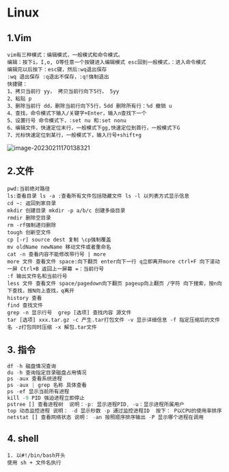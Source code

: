 # Linux

## 1.Vim

```
vim有三种模式：编辑模式，一般模式和命令模式。
编辑：按下i，I,o, O等任意一个按键进入编辑模式 esc回到一般模式，：进入命令模式
编辑完以后按下：esc键，然后:wq退出保存
:wq 退出保存 :q退出不保存，:q!强制退出
快捷键：
1、拷贝当前行 yy， 拷贝当前行向下5行， 5yy
2、粘贴 p
3、删除当前行 dd，删除当前行向下5行，5dd 删除所有行：%d 撤销 u
4、查找，命令模式下输入/关键字+Enter，输入n查找下一个
5、设置行号 命令模式下，:set nu 和:set nonu
6、编辑文件，快速定位末行，一般模式下gg,快速定位到首行，一般模式下G
7、光标快速定位到某行，一般模式下，输入行号+shift+g
```

![image-20230211170138321](C:\Users\kissber\AppData\Roaming\Typora\typora-user-images\image-20230211170138321.png)

## 2.文件

``` 
pwd:当前绝对路径
ls:查看目录 ls -a :查看所有文件包括隐藏文件 ls -l 以列表方式显示信息
cd ~: 返回到家目录
mkdir 创建目录 mkdir -p a/b/c 创建多级目录
rmdir 删除空目录
rm -rf强制递归删除
tough 创新空文件
cp [-r] source dest 复制 \cp强制覆盖
mv oldName newName 移动文件或者重命名
cat -n 查看内容不能修改带行号 | more
more 文件 查看文件 space:向下翻页 enter向下一行 q立即离开more ctrl+F 向下滚动一屏 Ctrl+B 返回上一屏幕 =：当前行号
:f 输出文件名和当前行号
less 文件 查看文件 space/pagedown向下翻页 pageup向上翻页 /字符 向下搜索，按n向下查找，按N向上查找，q离开
history 查看
find 查找文件
grep -n 显示行号  grep [选项] 查找内容 源文件
tar [选项] xxx.tar.gz -c 产生.tar打包文件 -v 显示详细信息 -f 指定压缩后的文件名 -z打包同时压缩 -x 解包.tar文件
```

## 3. 指令

```js
df -h 磁盘情况查询
du -h 查询指定目录磁盘占用情况
ps -aux 查看系统进程
ps -aux | grep 名称 具体查看
ps -ef 显示当前所有进程
kill -9 PID 强迫进程立即停止
pstree [] 查看进程树  说明：-p: 显示进程PID, -u：显示进程所属用户
top 动态监控进程 说明： -d 显示秒数 -p 通过监控进程ID  按下： P以CPU的使用率排序；M:以内存使用率排序；N按照PID排序，q退出
netstat [] 查看网络状态 说明： -an 按照顺序排序输出 -P 显示哪个进程在调用

```

## 4. shell

```
1. 以#!/bin/bash开头
使用 sh + 文件名执行

```

